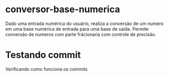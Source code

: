 # conversor-base-numerica
Dado uma entrada numérica do usuário, realiza a conversão de um numero em uma base numérica de entrada para uma base de saída. Permite conversão de numeros com parte frácionaria com controle de precisão.

# Testando commit
Verificando como funciona os commits
